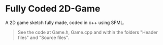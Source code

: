 # Fully Coded 2D-Game
A 2D game sketch fully made, coded in c++ using SFML.

> See the code at Game.h, Game.cpp and within the folders "Header files" and "Source files".
